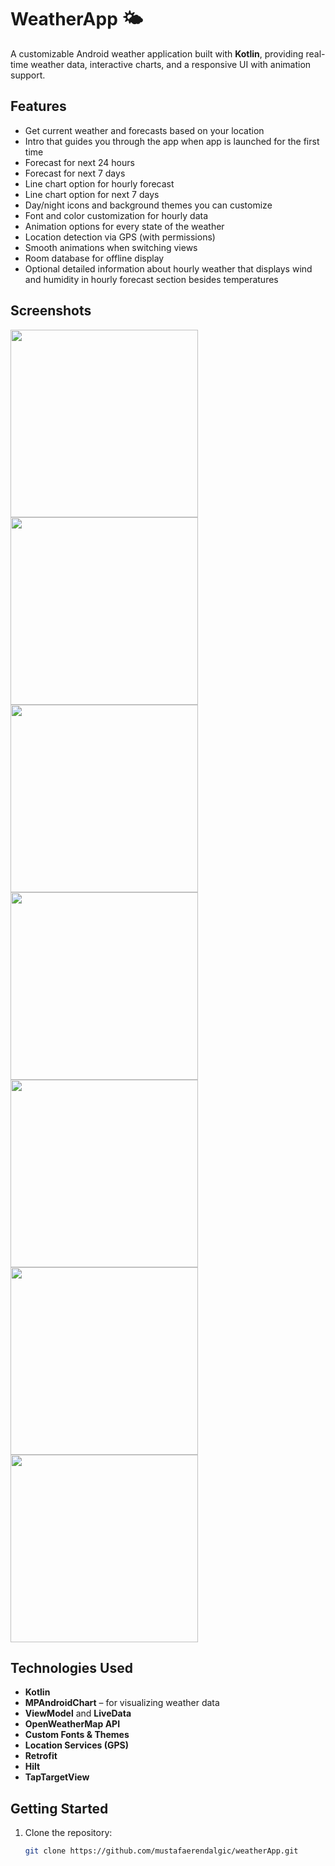 # WeatherApp 🌤️

A customizable Android weather application built with **Kotlin**, providing real-time weather data, interactive charts, and a responsive UI with animation support.

## Features

-  Get current weather and forecasts based on your location
-  Intro that guides you through the app when app is launched for the first time
-  Forecast for next 24 hours
-  Forecast for next 7 days
-  Line chart option for hourly forecast 
-  Line chart option for next 7 days
-  Day/night icons and background themes you can customize
-  Font and color customization for hourly data
-  Animation options for every state of the weather
-  Location detection via GPS (with permissions)
-  Smooth animations when switching views 
-  Room database for offline display
-  Optional detailed information about hourly weather that displays wind and humidity in hourly forecast section besides temperatures  

## Screenshots

<p float="left">
  <img src="https://github.com/user-attachments/assets/df90f1f6-6b21-4523-837a-de8b5cab7b6c" width="300" style="margin-right:80px;" />
  <img src="https://github.com/user-attachments/assets/1aa0855f-aa72-496c-a687-08689512ee7a" width="300" style="margin-right:80px;" />
  <img src="https://github.com/user-attachments/assets/7bf4c318-202d-4d0f-8d65-4dabbc920c2b" width="300" style="margin-right:80px;" />
  <img src="https://github.com/user-attachments/assets/b6dd92cf-1bda-4fe0-9f2e-f1da07e990ce" width="300" style="margin-right:80px;" />
  
  <img src= "https://github.com/user-attachments/assets/b0b5544c-12e0-4aed-89cc-647e9c6f045c" width="300" style="margin-right:80px;" />
  <img src="https://github.com/user-attachments/assets/97c075b3-ad47-4752-b29b-41903f67ac92" width="300" style="margin-right:80px;" />
  <img src="https://github.com/user-attachments/assets/82f73d35-e163-4a32-be97-245157d23dcd" width="300" />
</p>


## Technologies Used

- **Kotlin**
- **MPAndroidChart** – for visualizing weather data
- **ViewModel** and **LiveData**
- **OpenWeatherMap API** 
- **Custom Fonts & Themes**
- **Location Services (GPS)**
- **Retrofit**
- **Hilt**
- **TapTargetView**
  

## Getting Started

1. Clone the repository:
   ```bash
   git clone https://github.com/mustafaerendalgic/weatherApp.git
